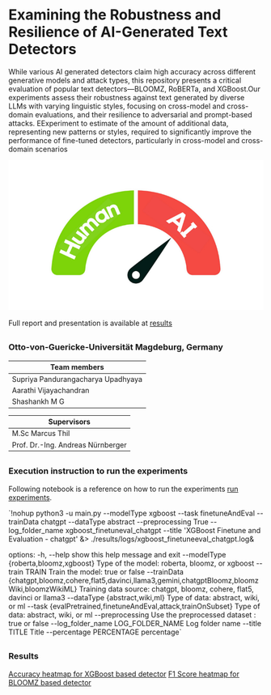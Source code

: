 # Examining the Robustness and Resilience of AI-Generated Text Detectors
While various AI generated detectors claim high accuracy across different generative models and attack types, this repository presents a critical evaluation of popular text detectors—BLOOMZ, RoBERTa, and XGBoost.Our experiments assess their robustness against text generated by diverse LLMs with varying linguistic styles, focusing on cross-model and cross-domain evaluations, and their resilience to adversarial and prompt-based attacks. EExperiment to estimate of the amount of additional data, representing new patterns or styles, required to significantly improve the performance of fine-tuned detectors, particularly in cross-model and cross-domain scenarios 

![](data/ai-detectors.jpg)

Full report and presentation is available at [results](results)
##
### Otto-von-Guericke-Universität Magdeburg, Germany
|Team members|
| -------- |
|Supriya Pandurangacharya Upadhyaya|
|Aarathi Vijayachandran|
|Shashankh M G|

|Supervisors|
| -------- |
|M.Sc Marcus Thil|
|Prof. Dr.-Ing. Andreas Nürnberger|
##
### Execution instruction to run the experiments
Following notebook is a reference on how to run the experiments [run experiments](SupriyaUpadhyaya/ai-generated-text-detector/notebooks/run_experiment.ipynb). 

`!nohup python3 -u main.py --modelType xgboost --task finetuneAndEval --trainData chatgpt --dataType abstract --preprocessing True --log_folder_name xgboost_finetuneval_chatgpt --title 'XGBoost Finetune and Evaluation - chatgpt' &> ./results/logs/xgboost_finetuneeval_chatgpt.log&

options:
  -h, --help            show this help message and exit
  --modelType {roberta,bloomz,xgboost}
                        Type of the model: roberta, bloomz, or xgboost
  --train TRAIN         Train the model: true or false
  --trainData {chatgpt,bloomz,cohere,flat5,davinci,llama3,gemini,chatgptBloomz,bloomzWiki,bloomzWikiML}
                        Training data source: chatgpt, bloomz, cohere, flat5, davinci or llama3
  --dataType {abstract,wiki,ml}
                        Type of data: abstract, wiki, or ml
  --task {evalPretrained,finetuneAndEval,attack,trainOnSubset}
                        Type of data: abstract, wiki, or ml
  --preprocessing       Use the preprocessed dataset : true or false
  --log_folder_name LOG_FOLDER_NAME
                        Log folder name
  --title TITLE         Title
  --percentage PERCENTAGE
                        percentage`


##
### Results 
[Accuracy heatmap for XGBoost based detector](SupriyaUpadhyaya/ai-generated-text-detector/results/xgboost_heatmap_Accuracy.png)
[F1 Score heatmap for BLOOMZ based detector](SupriyaUpadhyaya/ai-generated-text-detector/results/xgboost_heatmap_Accuracy.png)



